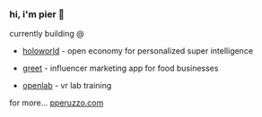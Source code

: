 ### hi, i'm pier 👋

currently building @

- [holoworld](https://www.holoworldai.com/) - open economy for personalized super intelligence 

- [greet](https://www.greet.club/) - influencer marketing app for food businesses

- [openlab](https://www.openlabvr.com) - vr lab training


for more... [pperuzzo.com](https://pperuzzo.com)
